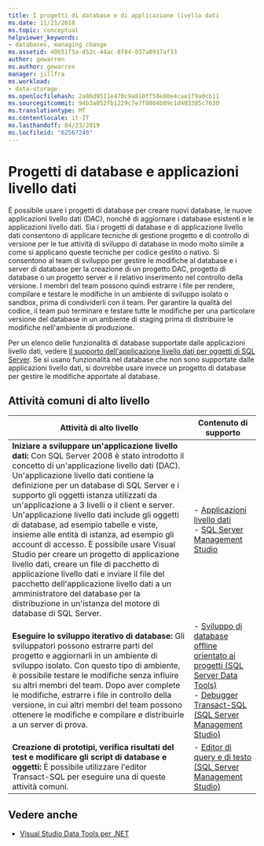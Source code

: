 ```yaml
---
title: I progetti di database e di applicazione livello dati
ms.date: 11/21/2018
ms.topic: conceptual
helpviewer_keywords:
- databases, managing change
ms.assetid: 40b51f5a-d52c-44ac-8f84-037a0917af33
author: gewarren
ms.author: gewarren
manager: jillfra
ms.workload:
- data-storage
ms.openlocfilehash: 2a86d9511e470c9a810ff58e80e4cae1f9a0cb11
ms.sourcegitcommit: 94b3a052fb1229c7e7f8804b09c1d403385c7630
ms.translationtype: MT
ms.contentlocale: it-IT
ms.lasthandoff: 04/23/2019
ms.locfileid: "62567240"
---
```

# <a name="database-projects-and-data-tier-applications"></a>Progetti di database e applicazioni livello dati

È possibile usare i progetti di database per creare nuovi database, le nuove applicazioni livello dati (DAC), nonché di aggiornare i database esistenti e le applicazioni livello dati. Sia i progetti di database e di applicazione livello dati consentono di applicare tecniche di gestione progetto e di controllo di versione per le tue attività di sviluppo di database in modo molto simile a come si applicano queste tecniche per codice gestito o nativo. Si consentono al team di sviluppo per gestire le modifiche al database e i server di database per la creazione di un progetto DAC, progetto di database o un progetto server e il relativo inserimento nel controllo della versione. I membri del team possono quindi estrarre i file per rendere, compilare e testare le modifiche in un ambiente di sviluppo isolato o sandbox, prima di condividerli con il team. Per garantire la qualità del codice, il team può terminare e testare tutte le modifiche per una particolare versione del database in un ambiente di staging prima di distribuire le modifiche nell'ambiente di produzione.

Per un elenco delle funzionalità di database supportate dalle applicazioni livello dati, vedere [il supporto dell'applicazione livello dati per oggetti di SQL Server](/sql/relational-databases/data-tier-applications/dac-support-for-sql-server-objects-and-versions). Se si usano funzionalità nel database che non sono supportate dalle applicazioni livello dati, si dovrebbe usare invece un progetto di database per gestire le modifiche apportate al database.

## <a name="common-high-level-tasks"></a>Attività comuni di alto livello

| Attività di alto livello | Contenuto di supporto |
| - | - |
| **Iniziare a sviluppare un'applicazione livello dati:** Con SQL Server 2008 è stato introdotto il concetto di un'applicazione livello dati (DAC). Un'applicazione livello dati contiene la definizione per un database di SQL Server e i supporto gli oggetti istanza utilizzati da un'applicazione a 3 livelli o il client e server. Un'applicazione livello dati include gli oggetti di database, ad esempio tabelle e viste, insieme alle entità di istanza, ad esempio gli account di accesso. È possibile usare Visual Studio per creare un progetto di applicazione livello dati, creare un file di pacchetto di applicazione livello dati e inviare il file del pacchetto dell'applicazione livello dati a un amministratore del database per la distribuzione in un'istanza del motore di database di SQL Server. | - [Applicazioni livello dati](/sql/relational-databases/data-tier-applications/data-tier-applications)<br />- [SQL Server Management Studio](/sql/ssms/sql-server-management-studio-ssms) |
| **Eseguire lo sviluppo iterativo di database:** Gli sviluppatori possono estrarre parti del progetto e aggiornarli in un ambiente di sviluppo isolato. Con questo tipo di ambiente, è possibile testare le modifiche senza influire su altri membri del team. Dopo aver complete le modifiche, estrarre i file in controllo della versione, in cui altri membri del team possono ottenere le modifiche e compilare e distribuirle a un server di prova. | - [Sviluppo di database offline orientato ai progetti (SQL Server Data Tools)](/sql/ssdt/project-oriented-offline-database-development)<br />- [Debugger Transact-SQL (SQL Server Management Studio)](/sql/ssms/scripting/transact-sql-debugger) |
| **Creazione di prototipi, verifica risultati del test e modificare gli script di database e oggetti:** È possibile utilizzare l'editor Transact-SQL per eseguire una di queste attività comuni. | - [Editor di query e di testo (SQL Server Management Studio)](/sql/ssms/scripting/query-and-text-editors-sql-server-management-studio) |

## <a name="see-also"></a>Vedere anche

- [Visual Studio Data Tools per .NET](../data-tools/visual-studio-data-tools-for-dotnet.md)